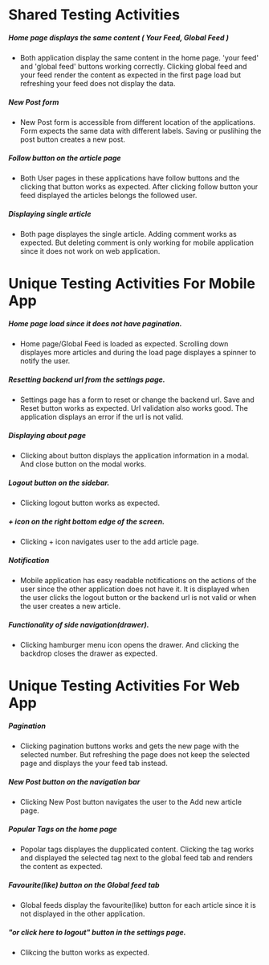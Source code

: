 # Shared Testing Activities

##### Home page displays the same content ( Your Feed, Global Feed )
- Both application display the same content in the home page. 'your feed' and 'global feed' buttons working correctly. Clicking global feed and your feed render the content as expected in the first page load but refreshing your feed does not display the data.

##### New Post form
- New Post form is accessible from different location of the applications. Form expects the same data with different labels. Saving or puslihing the post button creates a new post. 

##### Follow button on the article page
- Both User pages in these applications have follow buttons and the clicking that button works as expected. After clicking follow button your feed displayed the articles belongs the followed user.

##### Displaying single article
- Both page displayes the single article. Adding comment works as expected. But deleting comment is only working for mobile application since it does not work on web application.

# Unique Testing Activities For Mobile App

##### Home page load since it does not have pagination.
- Home page/Global Feed is loaded as expected. Scrolling down displayes more articles and during the load page displayes a spinner to notify the user.

##### Resetting backend url from the settings page.
- Settings page has a form to reset or change the backend url. Save and Reset button works as expected. Url validation also works good. The application displays an error if the url is not valid.

##### Displaying about page
- Clicking about button displays the application information in a modal. And close button on the modal works.

##### Logout button on the sidebar.
- Clicking logout button works as expected.

##### + icon on the right bottom edge of the screen.
- Clicking + icon navigates user to the add article page. 

##### Notification
- Mobile application has easy readable notifications on the actions of the user since the other application does not have it. It is displayed when the user clicks the logout button or the backend url is not valid or when the user creates a new article.

##### Functionality of side navigation(drawer).
- Clicking hamburger menu icon opens the drawer. And clicking the backdrop closes the drawer as expected.

# Unique Testing Activities For Web App

##### Pagination
- Clicking pagination buttons works and gets the new page with the selected number. But refreshing the page does not keep the selected page and displays the your feed tab instead.

##### New Post button on the navigation bar
- Clicking New Post button navigates the user to the Add new article page.

##### Popular Tags on the home page
- Popolar tags displayes the dupplicated content. Clicking the tag works and displayed the selected tag next to the global feed tab and renders the content as expected.

##### Favourite(like) button on the Global feed tab
- Global feeds display the favourite(like) button for each article since it is not displayed in the other application.

##### "or click here to logout" button in the settings page.
- Clikcing the button works as expected.





